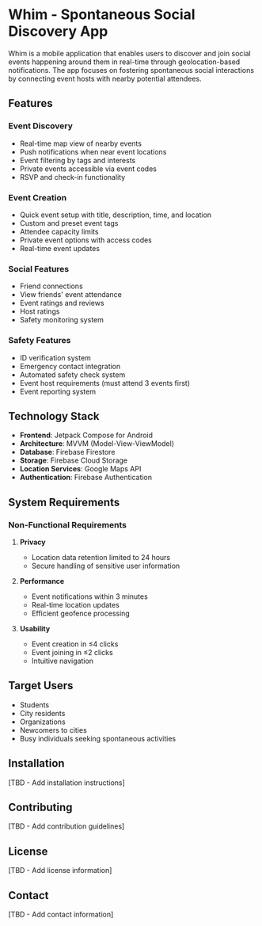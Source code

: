 # Whim - Spontaneous Social Discovery App

Whim is a mobile application that enables users to discover and join social events happening around them in real-time through geolocation-based notifications. The app focuses on fostering spontaneous social interactions by connecting event hosts with nearby potential attendees.

## Features

### Event Discovery
- Real-time map view of nearby events
- Push notifications when near event locations
- Event filtering by tags and interests
- Private events accessible via event codes
- RSVP and check-in functionality

### Event Creation
- Quick event setup with title, description, time, and location
- Custom and preset event tags
- Attendee capacity limits
- Private event options with access codes
- Real-time event updates

### Social Features
- Friend connections
- View friends' event attendance
- Event ratings and reviews
- Host ratings
- Safety monitoring system

### Safety Features
- ID verification system
- Emergency contact integration
- Automated safety check system
- Event host requirements (must attend 3 events first)
- Event reporting system

## Technology Stack

- **Frontend**: Jetpack Compose for Android
- **Architecture**: MVVM (Model-View-ViewModel)
- **Database**: Firebase Firestore
- **Storage**: Firebase Cloud Storage
- **Location Services**: Google Maps API
- **Authentication**: Firebase Authentication

## System Requirements

### Non-Functional Requirements

1. **Privacy**
   - Location data retention limited to 24 hours
   - Secure handling of sensitive user information

2. **Performance**
   - Event notifications within 3 minutes
   - Real-time location updates
   - Efficient geofence processing

3. **Usability**
   - Event creation in ≤4 clicks
   - Event joining in ≤2 clicks
   - Intuitive navigation

## Target Users

- Students
- City residents
- Organizations
- Newcomers to cities
- Busy individuals seeking spontaneous activities

## Installation

[TBD - Add installation instructions]

## Contributing

[TBD - Add contribution guidelines]

## License

[TBD - Add license information]

## Contact

[TBD - Add contact information]